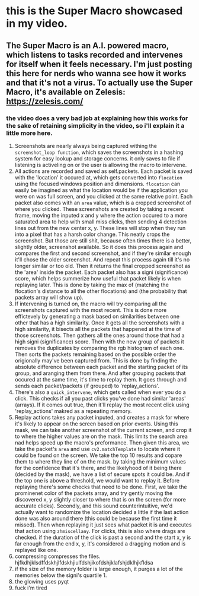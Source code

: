 # this is the Super Macro showcased in my video. 
## The Super Macro is an A.I. powered macro, which listens to tasks recorded and intervenes for itself when it feels necessary. I'm just posting this here for nerds who wanna see how it works and that it's not a virus. To actually use the Super Macro, it's available on Zelesis: https://zelesis.com/

### the video does a very bad job at explaining how this works for the sake of retaining simplicity in the video, so i'll explain it a little more here.

1.  Screenshots are nearly always being captured withing the `screenshot_loop function`, which saves the screenshots in a hashing system for easy lookup and storage concerns.
   it only saves to file if listening is activeling on or the user is allowing the macro to intervene.
2. All actions are recorded and saved as self.packets. Each packet is saved with the 'location' it occured at, which gets converted into `flocation` using the focused windows position and dimensions.
   `flocation` can easily be imagined as what the location would be if the application you were on was full screen, and you clicked at the same relative point.
    Each packet also comes with an `area` value, which is a cropped screenshot of where you clicked. These screenshots are created by taking a recent frame, moving the inputed x and y where the action occured to a more saturated area to help with small miss clicks,
   then sending 4 detection lines out from the new center x, y. These lines will stop when they run into a pixel that has a harsh color change. This neatly crops the screenshot. But those are still shit, because often times there is a better, slightly older, screenshot available.
   So it does this process again and compares the first and second screenshot, and if they're similar enough it'll chose the older screenshot. And repeat this process again till it's no longer similar or too old. Then it returns the final cropped screenshot as the 'area' inside the packet.
   Each packet also has a signi (significance) score, which helps summerize how useful that packet likely is when replaying later. This is done by taking the max of (matching the flocation's distance to all the other flocations) and (the probability that packets array will show up).
3. If intervening is turned on, the macro will try comparing all the screenshots captured with the most recent. This is done more effictevely by generating a mask based on similarities between one other that has a high similarity. Once it gets all the screenshots
   with a high similarity, it bisects all the packets that happened at the time of those screenshots. Then gathers all the ones around those that had a high signi (significance) score. Then with the new group of packets it removes the duplicates by comparing the rgb histogram of each one.
   Then sorts the packets remaining based on the possible order the origionally may've been captured from. This is done by finding the absolute difference between each packet and the starting packet of its group, and aranging them from there.
   And after grouping packets that occured at the same time, it's time to replay them. It goes through and sends each packet/packets (if grouped) to 'replay_actions'.
4. There's also a `quick_intervene`, which gets called when ever you do a click. This checks if all you past clicks you've done had similar 'areas' (arrays). If it comes out true, then it'll replay the most recent click using 'replay_actions' makred as a repeating memory.
5. Replay actions takes any packet inputed, and creates a mask for where it's likely to appear on the screen based on prior events. Using this mask, we can take another screenshot of the current screen, and crop it to where the higher values are on the mask. This limits the search area nad helps speed up the macro's preformance.
   Then given this area, we take the packet's `area` and use `cv2.matchTemplate` to locate where it could be found on the screen. We take the top 10 results and copare them to where they line of on the mask. by taking the minimum values for the confidence that it's there,
   and the likelyhood of it being there (decided by the mask), we have a list of secure spots it could be. And if the top one is above a threshold, we would want to replay it. Before replaying there's some checks that need to be done.
   First, we take the prominenet color of the packets array, and try gently moving the discovered x, y slightly closer to where that is on the screen (for more accurate clicks). Secondly, and this sound counterintuitive, we'd actually want to randomize the location decided a little
   if the last action done was also around there (this could be because the first time it missed). Then when replaying it just sees what packet it is and executes that action using `zhmiscellany`. For clicks, this is also where drags are checked. if the duration of the click is past a second
   and the start x, y is far enough from the end x, y, it's considered a dragging motion and is replayed like one.
6. compressing compresses the files. hjfkdhjklsdffdskhjlfdskhjiulfdshjikofdshjklafshjdklhjkfldsa
7. if the size of the memory folder is large enough, it purges a lot of the memories below the signi's quartile 1.
8. the glowing uses pyqt
9. fuck i'm tired
